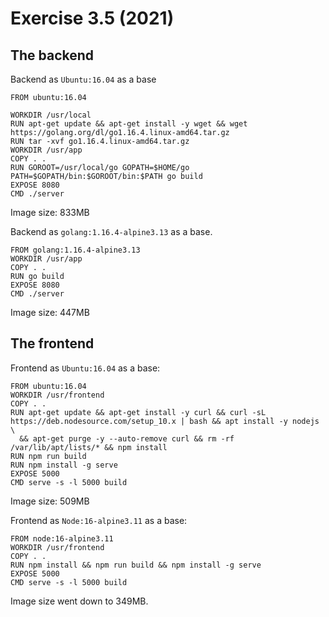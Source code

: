 
# Exercise 3.5 (2021)

## The backend

Backend as ```Ubuntu:16.04``` as a base
```
FROM ubuntu:16.04

WORKDIR /usr/local
RUN apt-get update && apt-get install -y wget && wget https://golang.org/dl/go1.16.4.linux-amd64.tar.gz
RUN tar -xvf go1.16.4.linux-amd64.tar.gz
WORKDIR /usr/app
COPY . .
RUN GOROOT=/usr/local/go GOPATH=$HOME/go PATH=$GOPATH/bin:$GOROOT/bin:$PATH go build
EXPOSE 8080
CMD ./server
```
Image size: 833MB

Backend as ```golang:1.16.4-alpine3.13``` as a base.
```
FROM golang:1.16.4-alpine3.13
WORKDIR /usr/app
COPY . .
RUN go build
EXPOSE 8080
CMD ./server
```
Image size: 447MB

## The frontend

Frontend as ```Ubuntu:16.04``` as a base:
```
FROM ubuntu:16.04
WORKDIR /usr/frontend
COPY . .
RUN apt-get update && apt-get install -y curl && curl -sL https://deb.nodesource.com/setup_10.x | bash && apt install -y nodejs \
  && apt-get purge -y --auto-remove curl && rm -rf /var/lib/apt/lists/* && npm install
RUN npm run build
RUN npm install -g serve
EXPOSE 5000
CMD serve -s -l 5000 build
```
Image size: 509MB

Frontend as ```Node:16-alpine3.11``` as a base:

```
FROM node:16-alpine3.11
WORKDIR /usr/frontend
COPY . .
RUN npm install && npm run build && npm install -g serve
EXPOSE 5000
CMD serve -s -l 5000 build
```
Image size went down to 349MB.
